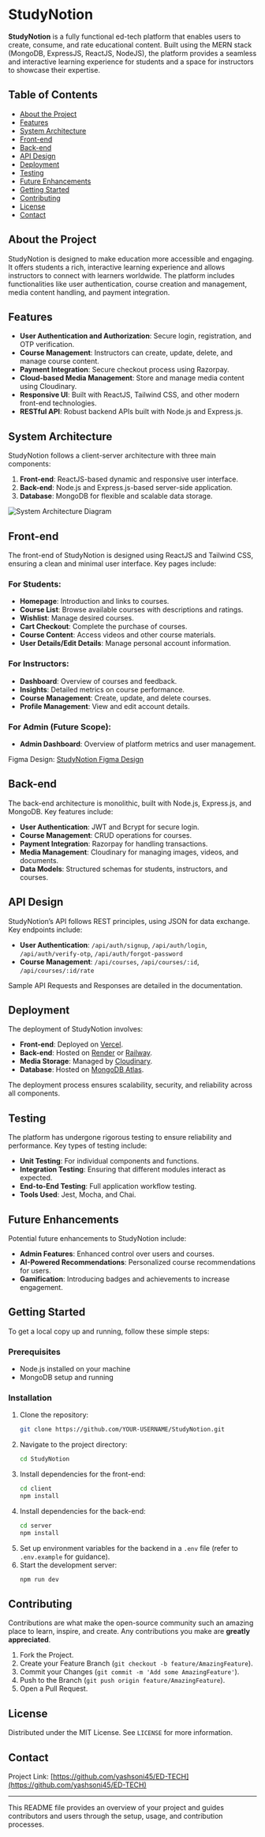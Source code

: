 

# StudyNotion

**StudyNotion** is a fully functional ed-tech platform that enables users to create, consume, and rate educational content. Built using the MERN stack (MongoDB, ExpressJS, ReactJS, NodeJS), the platform provides a seamless and interactive learning experience for students and a space for instructors to showcase their expertise.

## Table of Contents

- [About the Project](#about-the-project)
- [Features](#features)
- [System Architecture](#system-architecture)
- [Front-end](#front-end)
- [Back-end](#back-end)
- [API Design](#api-design)
- [Deployment](#deployment)
- [Testing](#testing)
- [Future Enhancements](#future-enhancements)
- [Getting Started](#getting-started)
- [Contributing](#contributing)
- [License](#license)
- [Contact](#contact)

## About the Project

StudyNotion is designed to make education more accessible and engaging. It offers students a rich, interactive learning experience and allows instructors to connect with learners worldwide. The platform includes functionalities like user authentication, course creation and management, media content handling, and payment integration.

## Features

- **User Authentication and Authorization**: Secure login, registration, and OTP verification.
- **Course Management**: Instructors can create, update, delete, and manage course content.
- **Payment Integration**: Secure checkout process using Razorpay.
- **Cloud-based Media Management**: Store and manage media content using Cloudinary.
- **Responsive UI**: Built with ReactJS, Tailwind CSS, and other modern front-end technologies.
- **RESTful API**: Robust backend APIs built with Node.js and Express.js.

## System Architecture

StudyNotion follows a client-server architecture with three main components:

1. **Front-end**: ReactJS-based dynamic and responsive user interface.
2. **Back-end**: Node.js and Express.js-based server-side application.
3. **Database**: MongoDB for flexible and scalable data storage.

![System Architecture Diagram](link-to-architecture-diagram)

## Front-end

The front-end of StudyNotion is designed using ReactJS and Tailwind CSS, ensuring a clean and minimal user interface. Key pages include:

### For Students:

- **Homepage**: Introduction and links to courses.
- **Course List**: Browse available courses with descriptions and ratings.
- **Wishlist**: Manage desired courses.
- **Cart Checkout**: Complete the purchase of courses.
- **Course Content**: Access videos and other course materials.
- **User Details/Edit Details**: Manage personal account information.

### For Instructors:

- **Dashboard**: Overview of courses and feedback.
- **Insights**: Detailed metrics on course performance.
- **Course Management**: Create, update, and delete courses.
- **Profile Management**: View and edit account details.

### For Admin (Future Scope):

- **Admin Dashboard**: Overview of platform metrics and user management.

Figma Design: [StudyNotion Figma Design](https://www.figma.com/file/Mikd0FjHKAofUlWQSi70nf/StudyNotion_shared)

## Back-end

The back-end architecture is monolithic, built with Node.js, Express.js, and MongoDB. Key features include:

- **User Authentication**: JWT and Bcrypt for secure login.
- **Course Management**: CRUD operations for courses.
- **Payment Integration**: Razorpay for handling transactions.
- **Media Management**: Cloudinary for managing images, videos, and documents.
- **Data Models**: Structured schemas for students, instructors, and courses.

## API Design

StudyNotion’s API follows REST principles, using JSON for data exchange. Key endpoints include:

- **User Authentication**: `/api/auth/signup`, `/api/auth/login`, `/api/auth/verify-otp`, `/api/auth/forgot-password`
- **Course Management**: `/api/courses`, `/api/courses/:id`, `/api/courses/:id/rate`

Sample API Requests and Responses are detailed in the documentation.

## Deployment

The deployment of StudyNotion involves:

- **Front-end**: Deployed on [Vercel](https://vercel.com/).
- **Back-end**: Hosted on [Render](https://render.com/) or [Railway](https://railway.app/).
- **Media Storage**: Managed by [Cloudinary](https://cloudinary.com/).
- **Database**: Hosted on [MongoDB Atlas](https://www.mongodb.com/cloud/atlas).

The deployment process ensures scalability, security, and reliability across all components.

## Testing

The platform has undergone rigorous testing to ensure reliability and performance. Key types of testing include:

- **Unit Testing**: For individual components and functions.
- **Integration Testing**: Ensuring that different modules interact as expected.
- **End-to-End Testing**: Full application workflow testing.
- **Tools Used**: Jest, Mocha, and Chai.

## Future Enhancements

Potential future enhancements to StudyNotion include:

- **Admin Features**: Enhanced control over users and courses.
- **AI-Powered Recommendations**: Personalized course recommendations for users.
- **Gamification**: Introducing badges and achievements to increase engagement.

## Getting Started

To get a local copy up and running, follow these simple steps:

### Prerequisites

- Node.js installed on your machine
- MongoDB setup and running

### Installation

1. Clone the repository:
   ```sh
   git clone https://github.com/YOUR-USERNAME/StudyNotion.git
   ```
2. Navigate to the project directory:
   ```sh
   cd StudyNotion
   ```
3. Install dependencies for the front-end:
   ```sh
   cd client
   npm install
   ```
4. Install dependencies for the back-end:
   ```sh
   cd server
   npm install
   ```
5. Set up environment variables for the backend in a `.env` file (refer to `.env.example` for guidance).
6. Start the development server:
   ```sh
   npm run dev
   ```

## Contributing

Contributions are what make the open-source community such an amazing place to learn, inspire, and create. Any contributions you make are **greatly appreciated**.

1. Fork the Project.
2. Create your Feature Branch (`git checkout -b feature/AmazingFeature`).
3. Commit your Changes (`git commit -m 'Add some AmazingFeature'`).
4. Push to the Branch (`git push origin feature/AmazingFeature`).
5. Open a Pull Request.

## License

Distributed under the MIT License. See `LICENSE` for more information.

## Contact



Project Link: [https://github.com/yashsoni45/ED-TECH](https://github.com/yashsoni45/ED-TECH)

---

This README file provides an overview of your project and guides contributors and users through the setup, usage, and contribution processes.
